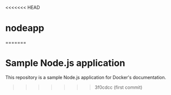 <<<<<<< HEAD
# nodeapp
=======
# Sample Node.js application

This repository is a sample Node.js application for Docker's documentation.
>>>>>>> 3f0cdcc (first commit)

